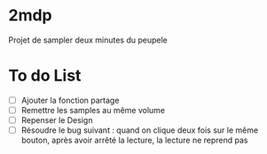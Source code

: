 # 2mdp
Projet de sampler deux minutes du peupele

# To do List
* [ ] Ajouter la fonction partage
* [ ] Remettre les samples au même volume
* [ ] Repenser le Design
* [ ] Résoudre le bug suivant : quand on clique deux fois sur le même bouton, après avoir arrêté la lecture, la lecture ne reprend pas
